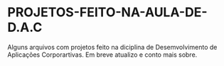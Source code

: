 # PROJETOS-FEITO-NA-AULA-DE-D.A.C
Alguns arquivos com projetos feito na diciplina de Desemvolvimento de Aplicações Corporartivas.
Em breve atualizo e conto mais sobre.
